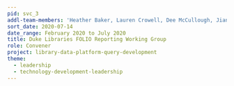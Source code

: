 ```yaml
---
pid: svc_3
addl-team-members: 'Heather Baker, Lauren Crowell, Dee McCullough, Jianying Shou, Matthew Harrington'
sort_date: 2020-07-14
date_range: February 2020 to July 2020
title: Duke Libraries FOLIO Reporting Working Group
role: Convener
project: library-data-platform-query-development
theme: 
  - leadership
  - technology-development-leadership
---
```

